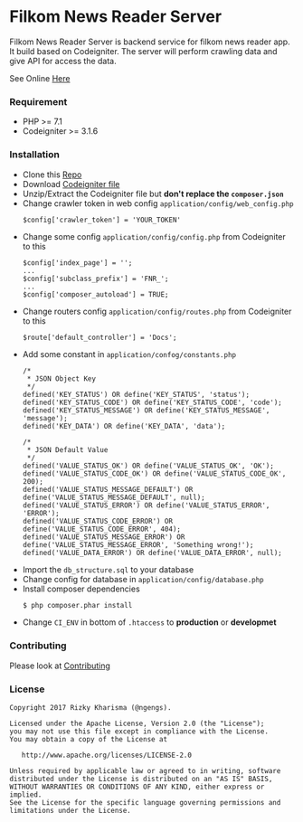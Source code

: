 # Filkom News Reader Server

Filkom News Reader Server is backend service for filkom news reader app. It build based on Codeigniter.
The server will perform crawling data and give API for access the data.

See Online [Here](http://filkom-news-reader.ngengs.com/)

### Requirement
- PHP >= 7.1
- Codeigniter >= 3.1.6

### Installation
- Clone this [Repo](https://github.com/ngengs/filkom-news-reader_server.git)
- Download [Codeigniter file](https://github.com/bcit-ci/CodeIgniter/archive/3.1.6.zip)
- Unzip/Extract the Codeigniter file but **don't replace the `composer.json`**
- Change crawler token in web config `application/config/web_config.php` 
  ```
  $config['crawler_token'] = 'YOUR_TOKEN'
  ```
- Change some config `application/config/config.php` from Codeigniter to this
  ```
  $config['index_page'] = '';
  ...
  $config['subclass_prefix'] = 'FNR_';
  ...
  $config['composer_autoload'] = TRUE;
  ```
- Change routers config `application/config/routes.php` from Codeigniter to this
  ```
  $route['default_controller'] = 'Docs';
  ```
- Add some constant in `application/confog/constants.php`
  ```
  /*
   * JSON Object Key
   */
  defined('KEY_STATUS') OR define('KEY_STATUS', 'status');
  defined('KEY_STATUS_CODE') OR define('KEY_STATUS_CODE', 'code');
  defined('KEY_STATUS_MESSAGE') OR define('KEY_STATUS_MESSAGE', 'message');
  defined('KEY_DATA') OR define('KEY_DATA', 'data');
  
  /*
   * JSON Default Value
   */
  defined('VALUE_STATUS_OK') OR define('VALUE_STATUS_OK', 'OK');
  defined('VALUE_STATUS_CODE_OK') OR define('VALUE_STATUS_CODE_OK', 200);
  defined('VALUE_STATUS_MESSAGE_DEFAULT') OR define('VALUE_STATUS_MESSAGE_DEFAULT', null);
  defined('VALUE_STATUS_ERROR') OR define('VALUE_STATUS_ERROR', 'ERROR');
  defined('VALUE_STATUS_CODE_ERROR') OR define('VALUE_STATUS_CODE_ERROR', 404);
  defined('VALUE_STATUS_MESSAGE_ERROR') OR define('VALUE_STATUS_MESSAGE_ERROR', 'Something wrong!');
  defined('VALUE_DATA_ERROR') OR define('VALUE_DATA_ERROR', null);
  ```
- Import the `db_structure.sql` to your database
- Change config for database in `application/config/database.php`
- Install composer dependencies 
  ```sh
  $ php composer.phar install
  ```
- Change `CI_ENV` in bottom of `.htaccess` to **production** or **developmet**

### Contributing
Please look at [Contributing](CONTRIBUTING.md)

### License

    Copyright 2017 Rizky Kharisma (@ngengs).

    Licensed under the Apache License, Version 2.0 (the "License");
    you may not use this file except in compliance with the License.
    You may obtain a copy of the License at

       http://www.apache.org/licenses/LICENSE-2.0

    Unless required by applicable law or agreed to in writing, software
    distributed under the License is distributed on an "AS IS" BASIS,
    WITHOUT WARRANTIES OR CONDITIONS OF ANY KIND, either express or implied.
    See the License for the specific language governing permissions and
    limitations under the License.
